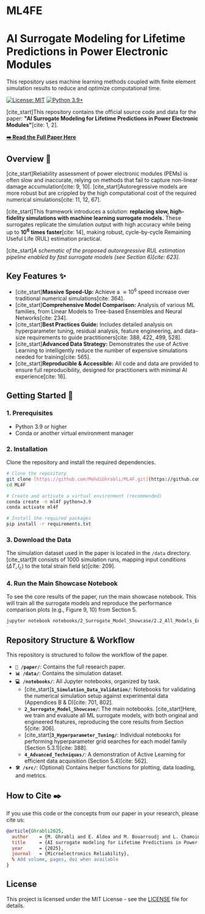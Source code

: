 # ML4FE

# AI Surrogate Modeling for Lifetime Predictions in Power Electronic Modules

This repository uses machine learning methods coupled with finite element simulation results to reduce and optimize computational time. 

[![License: MIT](https://img.shields.io/badge/License-MIT-yellow.svg)](https://opensource.org/licenses/MIT)
[![Python 3.9+](https://img.shields.io/badge/python-3.9+-blue.svg)](https://www.python.org/downloads/release/python-390/)

[cite_start]This repository contains the official source code and data for the paper: **"AI Surrogate Modeling for Lifetime Predictions in Power Electronic Modules"**[cite: 1, 2].

[**➡️ Read the Full Paper Here**](./paper/MR_Paper2025_in_progress.pdf)

## Overview 📝

[cite_start]Reliability assessment of power electronic modules (PEMs) is often slow and inaccurate, relying on methods that fail to capture non-linear damage accumulation[cite: 9, 10]. [cite_start]Autoregressive models are more robust but are crippled by the high computational cost of the required numerical simulations[cite: 11, 12, 67].

[cite_start]This framework introduces a solution: **replacing slow, high-fidelity simulations with machine learning surrogate models.** These surrogates replicate the simulation output with high accuracy while being up to **$10^6$ times faster**[cite: 14], making robust, cycle-by-cycle Remaining Useful Life (RUL) estimation practical.

[cite_start]*A schematic of the proposed autoregressive RUL estimation pipeline enabled by fast surrogate models (see Section 6)[cite: 623].*

## Key Features ✨

* [cite_start]**Massive Speed-Up:** Achieve a $\approx 10^6$ speed increase over traditional numerical simulations[cite: 364].
* [cite_start]**Comprehensive Model Comparison:** Analysis of various ML families, from Linear Models to Tree-based Ensembles and Neural Networks[cite: 234].
* [cite_start]**Best Practices Guide:** Includes detailed analysis on hyperparameter tuning, residual analysis, feature engineering, and data-size requirements to guide practitioners[cite: 388, 422, 499, 528].
* [cite_start]**Advanced Data Strategy:** Demonstrates the use of Active Learning to intelligently reduce the number of expensive simulations needed for training[cite: 565].
* [cite_start]**Reproducible & Accessible:** All code and data are provided to ensure full reproducibility, designed for practitioners with minimal AI experience[cite: 16].

## Getting Started 🚀

### 1. Prerequisites

* Python 3.9 or higher
* Conda or another virtual environment manager

### 2. Installation

Clone the repository and install the required dependencies.

```bash
# Clone the repository
git clone [https://github.com/MehdiGhrabli/ML4F.git](https://github.com/MehdiGhrabli/ML4F.git)
cd ML4F

# Create and activate a virtual environment (recommended)
conda create -n ml4f python=3.9
conda activate ml4f

# Install the required packages
pip install -r requirements.txt
```

### 3. Download the Data

The simulation dataset used in the paper is located in the `/data` directory. [cite_start]It consists of 1000 simulation runs, mapping input conditions $(\Delta T, l_c)$ to the total strain field $(\epsilon)$[cite: 209].

### 4. Run the Main Showcase Notebook

To see the core results of the paper, run the main showcase notebook. This will train all the surrogate models and reproduce the performance comparison plots (e.g., Figure 9, 10) from Section 5.

```bash
jupyter notebook notebooks/2_Surrogate_Model_Showcase/2.2_All_Models_Engineered_Features.ipynb
```

## Repository Structure & Workflow

This repository is structured to follow the workflow of the paper.

* **`📄 /paper/`**: Contains the full research paper.
* **`📊 /data/`**: Contains the simulation dataset.
* **`💻 /notebooks/`**: All Jupyter notebooks, organized by task.
    * [cite_start]**`1_Simulation_Data_Validation/`**: Notebooks for validating the numerical simulation setup against experimental data (Appendices B & D)[cite: 701, 802].
    * **`2_Surrogate_Model_Showcase/`**: The main notebooks. [cite_start]Here, we train and evaluate all ML surrogate models, with both original and engineered features, reproducing the core results from Section 5[cite: 306].
    * [cite_start]**`3_Hyperparameter_Tuning/`**: Individual notebooks for performing hyperparameter grid searches for each model family (Section 5.3.1)[cite: 388].
    * **`4_Advanced_Techniques/`**: A demonstration of Active Learning for efficient data acquisition (Section 5.4)[cite: 562].
* **`🛠️ /src/`**: (Optional) Contains helper functions for plotting, data loading, and metrics.

## How to Cite ✒️

If you use this code or the concepts from our paper in your research, please cite us:

```bibtex
@article{Ghrabli2025,
  author    = {M. Ghrabli and E. Aldea and M. Bouarroudj and L. Chamoin},
  title     = {AI surrogate modeling for Lifetime Predictions in Power Electronic Modules},
  year      = {2025},
  journal   = {Microelectronics Reliability},
  % Add volume, pages, doi when available
}
```

## License

This project is licensed under the MIT License - see the [LICENSE](LICENSE) file for details.
